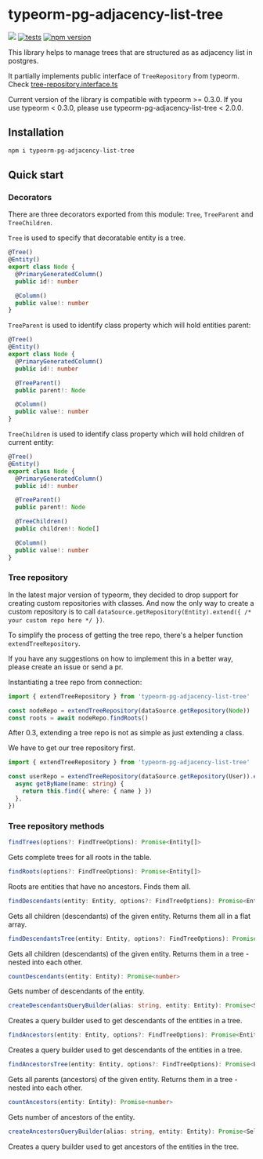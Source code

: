 # typeorm-pg-adjacency-list-tree

<a
href="https://codeclimate.com/github/slaviqueue/typeorm-pg-adjacency-list-tree/maintainability"><img
src="https://api.codeclimate.com/v1/badges/87bcd3913294f1f2aaf0/maintainability"
/></a>
[![tests](https://github.com/slaviqueue/typeorm-pg-adjacency-list-tree/workflows/test/badge.svg)](https://github.com/slaviqueue/typeorm-pg-adjacency-list-tree/actions)
[![npm version](https://badge.fury.io/js/typeorm-pg-adjacency-list-tree.svg)](https://www.npmjs.com/package/typeorm-pg-adjacency-list-tree)

This library helps to manage trees that are structured as as adjacency list in
postgres.

It partially implements public interface of `TreeRepository` from typeorm. Check
[tree-repository.interface.ts](https://github.com/slaviqueue/typeorm-pg-adjacency-list-tree/blob/master/lib/repository/tree-repository.interface.ts)

Current version of the library is compatible with typeorm >= 0.3.0. If you use
typeorm < 0.3.0, please use typeorm-pg-adjacency-list-tree < 2.0.0.

## Installation

```bash
npm i typeorm-pg-adjacency-list-tree
```

## Quick start

### Decorators

There are three decorators exported from this module: `Tree`, `TreeParent` and
`TreeChildren`.

`Tree` is used to specify that decoratable entity is a tree.

```typescript
@Tree()
@Entity()
export class Node {
  @PrimaryGeneratedColumn()
  public id!: number

  @Column()
  public value!: number
}
```

`TreeParent` is used to identify class property which will hold entities parent:

```typescript
@Tree()
@Entity()
export class Node {
  @PrimaryGeneratedColumn()
  public id!: number

  @TreeParent()
  public parent!: Node

  @Column()
  public value!: number
}
```

`TreeChildren` is used to identify class property which will hold children of
current entity:

```typescript
@Tree()
@Entity()
export class Node {
  @PrimaryGeneratedColumn()
  public id!: number

  @TreeParent()
  public parent!: Node

  @TreeChildren()
  public children!: Node[]

  @Column()
  public value!: number
}
```

### Tree repository

In the latest major version of typeorm, they decided to drop support for
creating custom repositories with classes. And now the only way to create a
custom repository is to call `dataSource.getRepository(Entity).extend({ /* your custom repo here */ })`.

To simplify the process of getting the tree repo, there's a helper function
`extendTreeRepository`.

If you have any suggestions on how to implement this in a better way, please
create an issue or send a pr.

Instantiating a tree repo from connection:
```typescript
import { extendTreeRepository } from 'typeorm-pg-adjacency-list-tree'

const nodeRepo = extendTreeRepository(dataSource.getRepository(Node))
const roots = await nodeRepo.findRoots()
```

After 0.3, extending a tree repo is not as simple as just extending a class.

We have to get our tree repository first.

```typescript
import { extendTreeRepository } from 'typeorm-pg-adjacency-list-tree'

const userRepo = extendTreeRepository(dataSource.getRepository(User)).extend({
  async getByName(name: string) {
    return this.find({ where: { name } })
  },
})
```

### Tree repository methods

```typescript
findTrees(options?: FindTreeOptions): Promise<Entity[]>
```

Gets complete trees for all roots in the table.

```typescript
findRoots(options?: FindTreeOptions): Promise<Entity[]>
```

Roots are entities that have no ancestors. Finds them all.

```typescript
findDescendants(entity: Entity, options?: FindTreeOptions): Promise<Entity[]>
```

Gets all children (descendants) of the given entity. Returns them all in a flat array.

```typescript
findDescendantsTree(entity: Entity, options?: FindTreeOptions): Promise<Entity>
```

Gets all children (descendants) of the given entity. Returns them in a tree - nested into each other.

```typescript
countDescendants(entity: Entity): Promise<number>
```

Gets number of descendants of the entity.

```typescript
createDescendantsQueryBuilder(alias: string, entity: Entity): Promise<SelectQueryBuilder<Entity>>
```

Creates a query builder used to get descendants of the entities in a tree.

```typescript
findAncestors(entity: Entity, options?: FindTreeOptions): Promise<Entity[]>
```

Creates a query builder used to get descendants of the entities in a tree.

```typescript
findAncestorsTree(entity: Entity, options?: FindTreeOptions): Promise<Entity>
```

Gets all parents (ancestors) of the given entity. Returns them in a tree - nested into each other.

```typescript
countAncestors(entity: Entity): Promise<number>
```

Gets number of ancestors of the entity.

```typescript
createAncestorsQueryBuilder(alias: string, entity: Entity): Promise<SelectQueryBuilder<Entity>>
```

Creates a query builder used to get ancestors of the entities in the tree.

